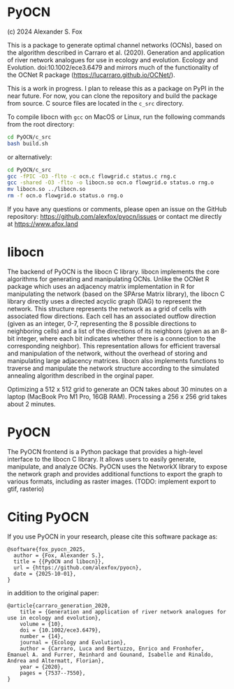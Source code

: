 # PyOCN
(c) 2024 Alexander S. Fox

This is a package to generate optimal channel networks (OCNs), based on the algorithm described in Carraro et al. (2020). Generation and application of river network analogues for use in ecology and evolution. Ecology and Evolution. doi:10.1002/ece3.6479 and mirrors much of the functionality of the OCNet R package (https://lucarraro.github.io/OCNet/).

This is a work in progress. I plan to release this as a package on PyPI in the near future. For now, you can clone the repository and build the package from source. C source files are located in the `c_src` directory.

To compile libocn with `gcc` on MacOS or Linux, run the following commands from the root directory:

```bash
cd PyOCN/c_src
bash build.sh
```

or alternatively:

```bash
cd PyOCN/c_src
gcc -fPIC -O3 -flto -c ocn.c flowgrid.c status.c rng.c
gcc -shared -O3 -flto -o libocn.so ocn.o flowgrid.o status.o rng.o
mv libocn.so ../libocn.so
rm -f ocn.o flowgrid.o status.o rng.o
```

If you have any questions or comments, please open an issue on the GitHub repository: https://github.com/alexfox/pyocn/issues or contact me directly at https://www.afox.land

# libocn
The backend of PyOCN is the libocn C library. libocn implements the core algorithms for generating and manipulating OCNs. Unlike the OCNet R package which uses an adjacency matrix implementation in R for manipulating the network (based on the SPArse Matrix library), the libocn C library directly uses a directed acyclic graph (DAG) to represent the network. This structure represents the network as a grid of cells with associated flow directions. Each cell has an associated outflow direction (given as an integer, 0-7, representing the 8 possible directions to neighboring cells) and a list of the directions of its neighbors (given as an 8-bit integer, where each bit indicates whether there is a connection to the corresponding neighbor). This representation allows for efficient traversal and manipulation of the network, without the overhead of storing and manipulating large adjacency matrices. libocn also implements functions to traverse and manipulate the network structure according to the simulated annealing algorithm described in the orginal paper.

Optimizing a 512 x 512 grid to generate an OCN takes about 30 minutes on a laptop (MacBook Pro M1 Pro, 16GB RAM). Processing a 256 x 256 grid takes about 2 minutes.

# PyOCN
The PyOCN frontend is a Python package that provides a high-level interface to the libocn C library. It allows users to easily generate, manipulate, and analyze OCNs. PyOCN uses the NetworkX library to expose the network graph and provides additional functions to export the graph to various formats, including as raster images. (TODO: implement export to gtif, rasterio)

# Citing PyOCN
If you use PyOCN in your research, please cite this software package as:

```
@software{fox_pyocn_2025,
  author = {Fox, Alexander S.},
  title = {{PyOCN and libocn}},
  url = {https://github.com/alexfox/pyocn},
  date = {2025-10-01},
} 
```

in addition to the original paper:

```
@article{carraro_generation_2020,
	title = {Generation and application of river network analogues for use in ecology and evolution},
	volume = {10},
	doi = {10.1002/ece3.6479},
	number = {14},
	journal = {Ecology and Evolution},
	author = {Carraro, Luca and Bertuzzo, Enrico and Fronhofer, Emanuel A. and Furrer, Reinhard and Gounand, Isabelle and Rinaldo, Andrea and Altermatt, Florian},
	year = {2020},
	pages = {7537--7550},
}
```
